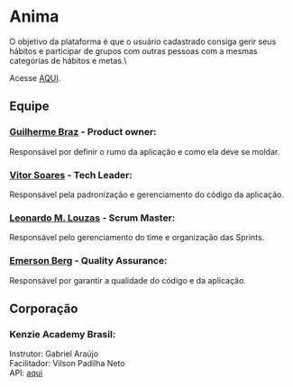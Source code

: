 # Anima

O objetivo da plataforma é que o usuário cadastrado consiga gerir seus hábitos e participar de grupos com outras pessoas com a mesmas categorias de hábitos e metas.\

Acesse [AQUI](https://github.com/facebook/create-react-app).

## Equipe

### [Guilherme Braz](https://www.linkedin.com/in/guilherme-braz-moreira-faria-484aa620a/) - Product owner:

Responsável por definir o rumo da aplicação e como ela deve se moldar.

### [Vitor Soares](https://www.linkedin.com/in/vitorsoaresf/) - Tech Leader:

Responsável pela padronização e gerenciamento do código da aplicação.

### [Leonardo M. Louzas](https://www.linkedin.com/in/leonardomlouzas/) - Scrum Master:

Responsável pelo gerenciamento do time e organização das Sprints.

### [Emerson Berg](https://www.linkedin.com/in/emerson-berg-jorge-pereira/) - Quality Assurance:

Responsável por garantir a qualidade do código e da aplicação.

## Corporação

### Kenzie Academy Brasil:

Instrutor: Gabriel Araújo\
 Facilitador: Vilson Padilha Neto\
 API: [aqui](https://github.com/Kenzie-Academy-Brasil-Developers/habits-api)
